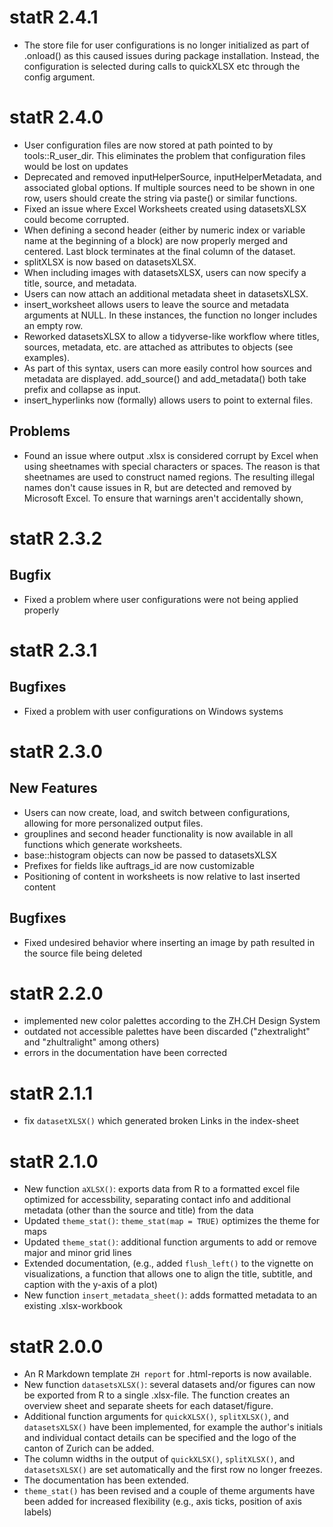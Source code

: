 # statR 2.4.1
* The store file for user configurations is no longer initialized as part of 
  .onload() as this caused issues during package installation. Instead, the
  configuration is selected during calls to quickXLSX etc through the config 
  argument. 

# statR 2.4.0 
* User configuration files are now stored at path pointed to by 
  tools::R_user_dir. This eliminates the problem that configuration files would
  be lost on updates
* Deprecated and removed inputHelperSource, inputHelperMetadata, and associated 
  global options. If multiple sources need to be shown in one row, users should 
  create the string via paste() or similar functions.
* Fixed an issue where Excel Worksheets created using datasetsXLSX could become 
  corrupted.
* When defining a second header (either by numeric index or variable name at 
  the beginning of a block) are now properly merged and centered. Last block 
  terminates at the final column of the dataset.
* splitXLSX is now based on datasetsXLSX.
* When including images with datasetsXLSX, users can now specify a title, 
  source, and metadata.
* Users can now attach an additional metadata sheet in datasetsXLSX.
* insert_worksheet allows users to leave the source and metadata arguments at 
  NULL. In these instances, the function no longer includes an empty row.
* Reworked datasetsXLSX to allow a tidyverse-like workflow where titles, 
  sources, metadata, etc. are attached as attributes to objects (see examples).
* As part of this syntax, users can more easily control how sources and 
  metadata are displayed. add_source() and add_metadata() both take prefix and 
  collapse as input.
* insert_hyperlinks now (formally) allows users to point to external files.

## Problems 
* Found an issue where output .xlsx is considered corrupt by Excel when using
  sheetnames with special characters or spaces. The reason is that sheetnames 
  are used to construct named regions. The resulting illegal names don't cause
  issues in R, but are detected and removed by Microsoft Excel. To ensure that
  warnings aren't accidentally shown,

# statR 2.3.2

## Bugfix
* Fixed a problem where user configurations were not being applied properly

# statR 2.3.1

## Bugfixes
* Fixed a problem with user configurations on Windows systems

# statR 2.3.0

## New Features
* Users can now create, load, and switch between configurations, allowing for more personalized output files.
* grouplines and second header functionality is now available in all functions which generate worksheets.
* base::histogram objects can now be passed to datasetsXLSX
* Prefixes for fields like auftrags_id are now customizable
* Positioning of content in worksheets is now relative to last inserted content

## Bugfixes
* Fixed undesired behavior where inserting an image by path resulted in the source file being deleted

# statR 2.2.0

* implemented new color palettes according to the ZH.CH Design System 
* outdated not accessible palettes have been discarded ("zhextralight" and "zhultralight" among others)
* errors in the documentation have been corrected

# statR 2.1.1

* fix `datasetXLSX()` which generated broken Links in the index-sheet

# statR 2.1.0

* New function `aXLSX()`: exports data from R to a formatted excel file optimized for accessbility, separating contact info and additional metadata (other than the source and title) from the data
* Updated `theme_stat()`: `theme_stat(map = TRUE)` optimizes the theme for maps
* Updated `theme_stat()`: additional function arguments to add or remove major and minor grid lines
* Extended documentation, (e.g., added `flush_left()` to the vignette on visualizations, a function that allows one to align the title, subtitle, and caption with the y-axis of a plot)
* New function `insert_metadata_sheet()`: adds formatted metadata to an existing .xlsx-workbook

# statR 2.0.0

* An R Markdown template `ZH report` for .html-reports is now available.  
* New function `datasetsXLSX()`: several datasets and/or figures can now be exported from R to a single .xlsx-file. The function creates an overview sheet and separate sheets for each dataset/figure.
* Additional function arguments for `quickXLSX()`, `splitXLSX()`, and `datasetsXLSX()` have been implemented, for example the author's initials and individual contact details can be specified and the logo of the canton of Zurich can be added. 
* The column widths in the output of `quickXLSX()`, `splitXLSX()`, and `datasetsXLSX()` are set automatically and the first row no longer freezes. 
* The documentation has been extended.
* `theme_stat()` has been revised and a couple of theme arguments have been added for increased flexibility (e.g., axis ticks, position of axis labels)
